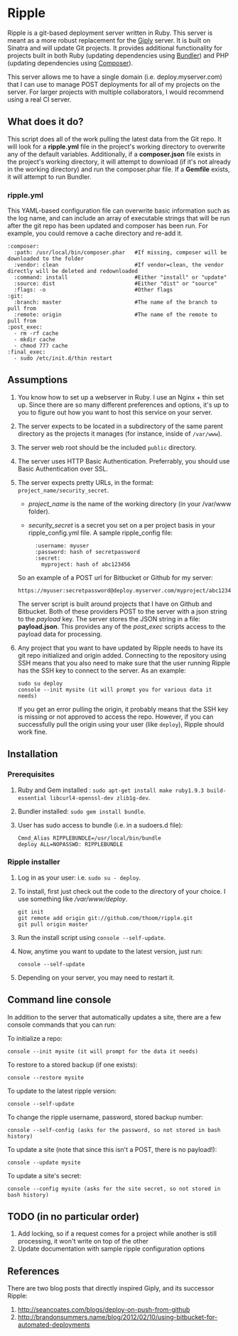 Ripple
======

Ripple is a git-based deployment server written in Ruby. This server is meant as a more robust replacement for the [Giply](http://github.com/thoom/giply-server)
server. It is built on Sinatra and will update Git projects. It provides additional functionality for projects built in both Ruby
(updating dependencies using [Bundler](http://gembundler.com)) and PHP (updating dependencies using [Composer](https://getcomposer.org)).

This server allows me to have a single domain (i.e. deploy.myserver.com) that I can use to manage POST deployments for all
of my projects on the server. For larger projects with multiple collaborators, I would recommend using a real CI server.

What does it do?
----------------
This script does all of the work pulling the latest data from the Git repo. It will look for a __ripple.yml__ file in the
project's working directory to overwrite any of the default variables. Additionally, if a __composer.json__ file exists
in the project's working directory, it will attempt to download (if it's not already in the working directory)
and run the composer.phar file. If a __Gemfile__ exists, it will attempt to run Bundler.

### ripple.yml
This YAML-based configuration file can overwrite basic information such as the log name, and can include an array
of executable strings that will be run after the git repo has been updated and composer has been run. For example,
you could remove a cache directory and re-add it.

    :composer:
      :path: /usr/local/bin/composer.phar   #If missing, composer will be downloaded to the folder
      :vendor: clean                        #If vendor=clean, the vendor directly will be deleted and redownloaded
      :command: install                     #Either "install" or "update"
      :source: dist                         #Either "dist" or "source"
      :flags: -o                            #Other flags
    :git:
      :branch: master                       #The name of the branch to pull from
      :remote: origin                       #The name of the remote to pull from
    :post_exec:
      - rm -rf cache
      - mkdir cache
      - chmod 777 cache
    :final_exec:
      - sudo /etc/init.d/thin restart

Assumptions
-----------

 1. You know how to set up a webserver in Ruby. I use an Nginx + thin set up. Since there are so many different preferences and options, it's up to you to figure out how you want to host this service on your server.
 2. The server expects to be located in a subdirectory of the same parent directory as the projects it manages (for instance, inside of `/var/www`).
 3. The server web root should be the included `public` directory.
 4. The server uses HTTP Basic Authentication. Preferrably, you should use Basic Authentication over SSL.
 5. The server expects pretty URLs, in the format: `project_name/security_secret`.
    * *project_name* is the name of the working directory (in your /var/www folder).
    * *security_secret* is a secret you set on a per project basis in your ripple_config.yml file. A sample ripple_config file:
    
		    :username: myuser
		    :password: hash of secretpassword
		    :secret:
		      myproject: hash of abc123456

    So an example of a POST url for Bitbucket or Github for my server:

        https://myuser:secretpassword@deploy.myserver.com/myproject/abc123456

    The server script is built around projects that I have on Github and Bitbucket. Both of these providers POST to the server
    with a json string to the _payload_ key. The server stores the JSON string in a file: **payload.json**. This provides
    any of the *post_exec* scripts access to the payload data for processing.

 4. Any project that you want to have updated by Ripple needs to have its git repo initialized and origin added. Connecting to the
    repository using SSH means that you also need to make sure that the user running Ripple has the SSH key to connect
    to the server. As an example:

        sudo su deploy
        console --init mysite (it will prompt you for various data it needs)

    If you get an error pulling the origin, it probably means that the SSH key is missing or not approved to access the repo.
    However, if you can successfully pull the origin using your user (like `deploy`), Ripple should work fine.

Installation
------------

### Prerequisites

 1. Ruby and Gem installed : `sudo apt-get install make ruby1.9.3 build-essential libcurl4-openssl-dev zlib1g-dev`.
 2. Bundler installed: `sudo gem install bundle`.
 3. User has sudo access to bundle (i.e. in a sudoers.d file):

        Cmnd_Alias RIPPLEBUNDLE=/usr/local/bin/bundle
        deploy ALL=NOPASSWD: RIPPLEBUNDLE

### Ripple installer
 1. Log in as your user: i.e. `sudo su - deploy`.
 2. To install, first just check out the code to the directory of your choice. I use something like */var/www/deploy*.

        git init
        git remote add origin git://github.com/thoom/ripple.git
        git pull origin master

 3. Run the install script using `console --self-update`.
 4. Now, anytime you want to update to the latest version, just run:

	    console --self-update

 5. Depending on your server, you may need to restart it.

Command line console
--------------------
In addition to the server that automatically updates a site, there are a few console commands that you can run:

To initialize a repo:

    console --init mysite (it will prompt for the data it needs)

To restore to a stored backup (if one exists):

    console --restore mysite

To update to the latest ripple version:

    console --self-update

To change the ripple username, password, stored backup number:

    console --self-config (asks for the password, so not stored in bash history)

To update a site (note that since this isn't a POST, there is no payload!):

    console --update mysite

To update a site's secret:

    console --config mysite (asks for the site secret, so not stored in bash history)

TODO (in no particular order)
-----------------------------

1. Add locking, so if a request comes for a project while another is still processing, it won't write on top of the other
2. Update documentation with sample ripple configuration options

References
----------

There are two blog posts that directly inspired Giply, and its successor Ripple:

 1. http://seancoates.com/blogs/deploy-on-push-from-github
 2. http://brandonsummers.name/blog/2012/02/10/using-bitbucket-for-automated-deployments
